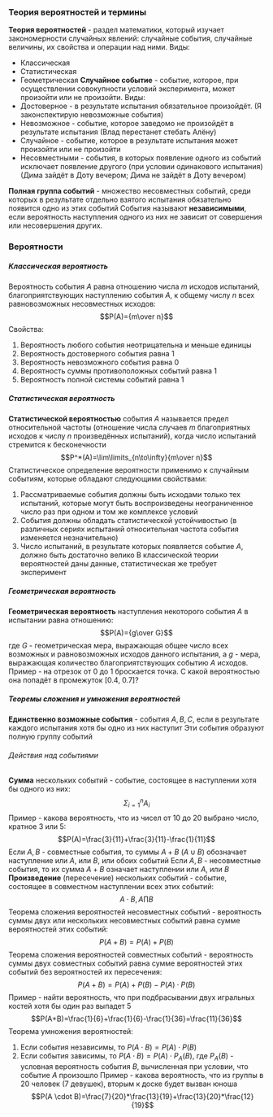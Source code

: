
### Теория вероятностей и термины
**Теория вероятностей** - раздел математики, который изучает закономерности случайных явлений: случайные события, случайные величины, их свойства и операции над ними.
Виды:
- Классическая
- Статистическая
- Геометрическая
**Случайное событие** - событие, которое, при осуществлении совокупности условий эксперимента, может произойти или не произойти.
Виды:
- Достоверное - в результате испытания обязательное произойдёт. (Я законспектирую невозможные события)
- Невозможное - событие, которое заведомо не произойдёт в результате испытания (Влад перестанет стебать Алёну)
- Случайное - событие, которое в результате испытания может произойти или не произойти
- Несовместными - события, в которых появление одного из событий исключает появление другого (при условии одинакового испытания) (Дима зайдёт в Доту вечером; Дима не зайдёт в Доту вечером)

**Полная группа событий** - множество несовместных событий, среди которых в результате отдельно взятого испытания обязательно появится одно из этих событий
События называют **независимыми**, если вероятность наступления одного из них не зависит от совершения или несовершения других.

### Вероятности
##### Классическая вероятность
Вероятность события $A$ равна отношению числа $m$ исходов испытаний, благоприятствующих наступлению события $A$, к общему числу $n$ всех равновозможных несовместных исходов:
$$P(A)={m\over n}$$
Свойства:
1) Вероятность любого события неотрицательна и меньше единицы
2) Вероятность достоверного события равна 1
3) Вероятность невозможного события равна 0
4) Вероятность суммы противоположных событий равна 1
5) Вероятность полной системы событий равна 1

##### Статистическая вероятность
**Статистической вероятностью** события $A$ называется предел относительной частоты (отношение числа случаев $m$ благоприятных исходов к числу $n$ произведённых испытаний), когда число испытаний стремится к бесконечности
$$P^*(A)=\lim\limits_{n\to\infty}{m\over n}$$
Статистическое определение вероятности применимо к случайным событиям, которые обладают следующими свойствами:
1) Рассматриваемые события должны быть исходами только тех испытаний, которые могут быть воспроизведены неограниченное число раз при одном и том же комплексе условий
2) События должны обладать статистической устойчивостью (в различных сериях испытаний относительная частота события изменяется незначительно)
3) Число испытаний, в результате которых появляется событие $A$, должно быть достаточно велико 
В классической теории вероятностей даны данные, статистическая же требует эксперимент
##### Геометрическая вероятность
**Геометрическая вероятность** наступления некоторого события $A$ в испытании равна отношению:
$$P(A)={g\over G}$$
где $G$ - геометрическая мера, выражающая общее число всех возможных и равновозможных исходов данного испытания, а $g$ - мера, выражающая количество благоприятствующих событию $A$ исходов.
Пример - на отрезок от 0 до 1 броскается точка. С какой вероятностью она попадёт в промежуток [0.4, 0.7]?

##### Теоремы сложения и умножения вероятностей
**Единственно возможные события** - события $A,B,C$, если в результате каждого испытания хотя бы одно из них наступит
Эти события образуют полную группу событий
###### Действия над событиями
**Сумма** нескольких событий - событие, состоящее в наступлении хотя бы одного из них:
$$\Sigma^{n}_{i=1}A_i$$
Пример - какова вероятность, что из чисел от 10 до 20 выбрано число, кратное 3 или 5:
$$P(A)=\frac{3}{11}+\frac{3}{11}-\frac{1}{11}$$
Если $A,B$ - совместные события, то суммы $A+B$ ($A\cup B$) обозначает наступление или $A$, или $B$, или обоих событий
Если $A,B$ - несовместные события, то их сумма $A+B$ означает наступлении или $A$, или $B$
**Произведение** (пересечение) нескольких событий - событие, состоящее в совместном наступлении всех этих событий:
$$A \cdot B, A \prod B$$
Теорема сложения вероятностей несовместных событий - вероятность суммы двух или нескольких несовместных событий равна сумме вероятностей этих событий:
$$P(A+B)=P(A)+P(B)$$
Теорема сложения вероятностей совместных событий - вероятность суммы двух совместных событий равна сумме вероятностей этих событий без вероятностей их пересечения:
$$P(A+B)=P(A)+P(B)-P(A)\cdot P(B)$$
Пример - найти вероятность, что при подбрасывании двух игральных костей хотя бы один раз выпадет 5
$$P(A+B)=\frac{1}{6}+\frac{1}{6}-\frac{1}{36}=\frac{11}{36}$$
Теорема умножения вероятностей:
1) Если события независимы, то $P(A\cdot B)=P(A)\cdot P(B)$
2) Если события зависимы, то $P(A \cdot B)=P(A)\cdot P_A(B)$, где $P_A(B)$ - условная вероятность события $B$, вычисленная при условии, что событие $A$ произошло
Пример - какова вероятность, что из группы в 20 человек (7 девушек), вторым к доске будет вызван юноша
$$P(A \cdot B)=\frac{7}{20}*\frac{13}{19}+\frac{13}{20}*\frac{12}{19}$$
